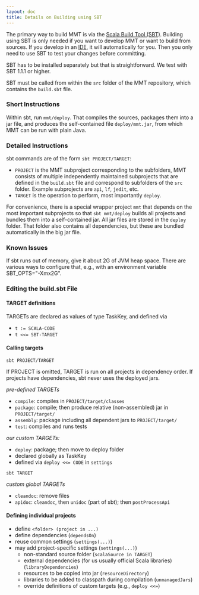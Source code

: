 ```yaml
---
layout: doc
title: Details on Building using SBT
---
```


The primary way to build MMT is via the [Scala Build Tool (SBT)](http://www.scala-sbt.org/).
Building using SBT is only needed if you want to develop MMT or want to build from sources.
If you develop in an [IDE](develop.html), it will automatically for you. Then you only need to use SBT to test your changes before committing.

SBT has to be installed separately but that is straightforward.
We test with SBT 1.1.1 or higher.

SBT must be called from within the `src` folder of the MMT repository, which contains the `build.sbt` file.

### Short Instructions

Within sbt, run `mmt/deploy`. That compiles the sources, packages them into a jar file, and produces the self-contained file `deploy/mmt.jar`, from which MMT can be run with plain Java.

### Detailed Instructions

sbt commands are of the form `sbt PROJECT/TARGET`:

* `PROJECT` is the MMT subproject corresponding to the subfolders, MMT consists of multiple independently maintained subprojects that are defined in the `build.sbt` file and correspond to subfolders of the `src` folder. Example subprojects are `api`, `lf`, `jedit`, etc.
* `TARGET` is the operation to perform, most importantly `deploy`.

For convenience, there is a special wrapper project `mmt` that depends on the most important subprojects so that `sbt mmt/deploy` builds all projects and bundles them into a self-contained jar.
All jar files are stored in the `deploy` folder.
That folder also contains all dependencies, but these are bundled automatically in the big jar file.

### Known Issues

If sbt runs out of memory, give it about 2G of JVM heap space. There are various ways to configure that, e.g., with an environment variable SBT_OPTS="-Xmx2G".

### Editing the build.sbt File

#### TARGET definitions

TARGETs are declared as values of type TaskKey, and defined via

* `t := SCALA-CODE`
* `t <<= SBT-TARGET`

#### Calling targets

```sbt PROJECT/TARGET```

If PROJECT is omitted, TARGET is run on all projects in dependency order. 
If projects have dependencies, sbt never uses the deployed jars.

*pre-defined TARGETs*

* `compile`: compiles in `PROJECT/target/classes`
* `package`: compile; then produce relative (non-assembled) jar in `PROJECT/target/`
* `assembly`: package including all dependent jars to `PROJECT/target/`
* `test`: compiles and runs tests

*our custom TARGETs:*

* `deploy`: package; then move to deploy folder
 * declared globally as TaskKey
 * defined via `deploy <<= CODE` in `settings`

```sbt TARGET```

*custom global TARGETs*

* `cleandoc`: remove files
* `apidoc`: `cleandoc`, then `unidoc` (part of sbt); then `postProcessApi`

#### Defining individual projects

* define `<folder> (project in ...)`
* define dependencies (`dependsOn`)
* reuse common settings (`settings(...)`)
* may add project-specific settings (`settings(...)`)
  * non-standard source folder (`scalaSource in TARGET`)
  * external dependencies (for us usually official Scala libraries) (`libraryDependencies`)
  * resources to be copied into jar (`resourceDirectory`)
  * libraries to be added to classpath during compilation (`unmanagedJars`)
  * override definitions of custom targets (e.g., `deploy <<=`)
